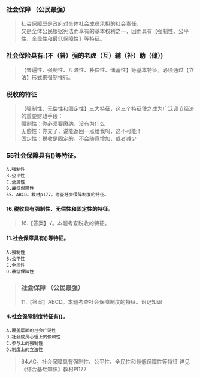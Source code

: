 ### 社会保障 （公民最强）       
>   社会保障既是政府对全体社会成员承担的社会责任，         
    又是全体公民根据宪法而享有的基本权利之一，因而具有【强制性、公平性、全民性和最低保障性】等特征。         
         
### 社会保险具有:(不（普）强的老虎（互）辅（补）助（储）)         
>   【普遍性、强制性、互济性、补偿性、储蓄性】等基本特征，必须通过【立法】形式来强制推行。         
         
### 税收的特征         
>   【强制性、无偿性和固定性】三大特征，这三个特征使之成为广泛调节经济的重要财政手段：         
    强制性：你必须要缴纳，没有为什么         
    无偿性：你交了，说能返回一点给我吗，这不可能！         
    固定性：税收是固定的，不会随意增加，或者减少         

### 55社会保障具有()等特征。
    A.强制性
    B.公平性
    C.全民性
    D.最低保障性
    55、ABCD。教材p177。考查社会保障制度的特征。
    
#### 16.税收具有强制性、无偿性和固定性的特征。
>   16.【答案】√。本题考查税收的特征。

#### 11.社会保障具有()等特征。
    A.强制性
    B.公平性
    C.全民性
    D.最低保障性
>   ### 社会保障 （公民最强）
>   11.【答案】ABCD。本题考查社会保障制度的特征。识记知识

#### 4.社会保障制度特征有()。
    A.覆盖层面的社会广泛性
    B.社会成员心理上的依赖性
    C.参与上的强制性
    D.制度上的立法性
>   64.AC。社会保障具有强制性、公平性、全民性和最低保障性等特征
    详见《综合基础知识》教材PI177



